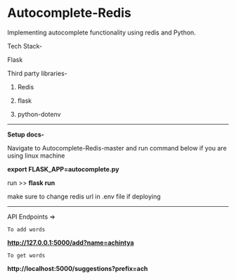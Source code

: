 # Autocomplete-Redis
Implementing autocomplete functionality using redis and Python.

Tech Stack-

Flask

Third party libraries-

1. Redis

2. flask

3. python-dotenv

-----

**Setup docs-** 

Navigate to Autocomplete-Redis-master and run command below if you are using linux machine

**export FLASK_APP=autocomplete.py**

run >> **flask run**

make sure to change redis url in .env file if deploying

----

API Endpoints =>

    To add words

**http://127.0.0.1:5000/add?name=achintya**

    To get words

 **http://localhost:5000/suggestions?prefix=ach**
